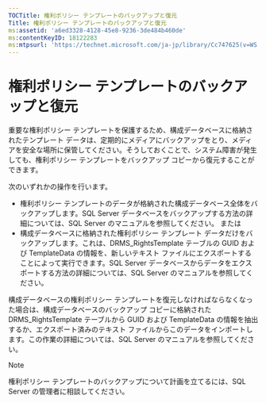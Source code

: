 ```yaml
---
TOCTitle: 権利ポリシー テンプレートのバックアップと復元
Title: 権利ポリシー テンプレートのバックアップと復元
ms:assetid: 'a6ed3328-4128-45e8-9236-3de484b460de'
ms:contentKeyID: 18122283
ms:mtpsurl: 'https://technet.microsoft.com/ja-jp/library/Cc747625(v=WS.10)'
---
```


権利ポリシー テンプレートのバックアップと復元
=============================================

重要な権利ポリシー テンプレートを保護するため、構成データベースに格納されたテンプレート データは、定期的にメディアにバックアップをとり、メディアを安全な場所に保管してください。そうしておくことで、システム障害が発生しても、権利ポリシー テンプレートをバックアップ コピーから復元することができます。

次のいずれかの操作を行います。

-   権利ポリシー テンプレートのデータが格納された構成データベース全体をバックアップします。SQL Server データベースをバックアップする方法の詳細については、SQL Server のマニュアルを参照してください。
    または
-   構成データベースに格納された権利ポリシー テンプレート データだけをバックアップします。これは、DRMS\_RightsTemplate テーブルの GUID および TemplateData の情報を、新しいテキスト ファイルにエクスポートすることによって実行できます。SQL Server データベースからデータをエクスポートする方法の詳細については、SQL Server のマニュアルを参照してください。

構成データベースの権利ポリシー テンプレートを復元しなければならなくなった場合は、構成データベースのバックアップ コピーに格納された DRMS\_RightsTemplate テーブルから GUID および TemplateData の情報を抽出するか、エクスポート済みのテキスト ファイルからこのデータをインポートします。この作業の詳細については、SQL Server のマニュアルを参照してください。

> [!Note]  
> 権利ポリシー テンプレートのバックアップについて計画を立てるには、SQL Server の管理者に相談してください。 
